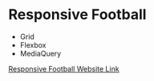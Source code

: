 # Responsive Football

- Grid
- Flexbox
- MediaQuery

[Responsive Football Website Link](https://mrx-arafat.github.io/Responsive-Football-Landing-Page/)
